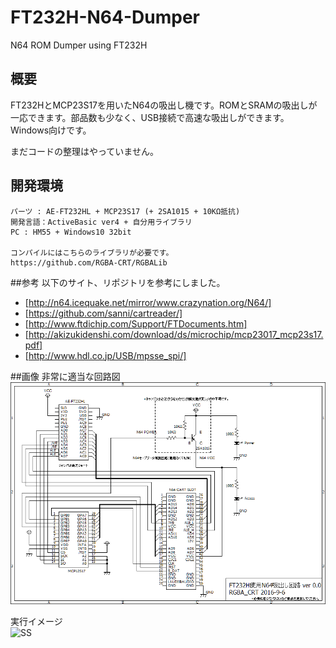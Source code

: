 # FT232H-N64-Dumper
N64 ROM Dumper using FT232H

## 概要
FT232HとMCP23S17を用いたN64の吸出し機です。ROMとSRAMの吸出しが一応できます。部品数も少なく、USB接続で高速な吸出しができます。
Windows向けです。

まだコードの整理はやっていません。

## 開発環境
	パーツ : AE-FT232HL + MCP23S17 (+ 2SA1015 + 10KΩ抵抗)
	開発言語：ActiveBasic ver4 + 自分用ライブラリ
	PC : HM55 + Windows10 32bit
	
	コンパイルにはこちらのライブラリが必要です。
	https://github.com/RGBA-CRT/RGBALib

##参考
以下のサイト、リポジトリを参考にしました。
 * 	[http://n64.icequake.net/mirror/www.crazynation.org/N64/]  
 * 	[https://github.com/sanni/cartreader/]  
 * 	[http://www.ftdichip.com/Support/FTDocuments.htm]  
 * 	[http://akizukidenshi.com/download/ds/microchip/mcp23017_mcp23s17.pdf]  
 * 	[http://www.hdl.co.jp/USB/mpsse_spi/]  

##画像
非常に適当な回路図
![回路図](https://raw.githubusercontent.com/RGBA-CRT/FT232H-N64-Dumper/master/Kairo.PNG "回路図")  
  
実行イメージ  
![SS](http://i.imgur.com/ydIlbni.jpg "スクショ")
